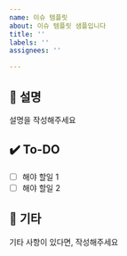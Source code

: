 ```yaml
---
name: 이슈 템플릿
about: 이슈 템플릿 샘플입니다
title: ''
labels: ''
assignees: ''

---
```


## 📌 설명
설명을 작성해주세요

## ✔️ To-DO
- [ ] 해야 할일 1
- [ ] 해야 할일 2

## 🔔 기타
기타 사항이 있다면, 작성해주세요
